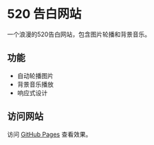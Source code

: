 # 520 告白网站

一个浪漫的520告白网站，包含图片轮播和背景音乐。

## 功能

- 自动轮播图片
- 背景音乐播放
- 响应式设计

## 访问网站

访问 [GitHub Pages](https://hy546880109.github.io/love520-website/) 查看效果。